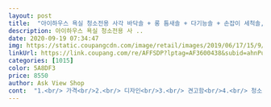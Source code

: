 ```yaml
---
layout: post 
title:  "아이하우스 욕실 청소전용 사각 바닥솔 + 롱 틈새솔 + 다기능솔 + 손잡이 세척솔, 단일 색상, 1세트" 
description: 아이하우스 욕실 청소전용 사 ..
date: 2020-09-19 07:34:47 
img: https://static.coupangcdn.com/image/retail/images/2019/06/17/15/9/328721c1-4065-4200-896e-5aa0ca38b737.jpg 
linkUrl: https://link.coupang.com/re/AFFSDP?lptag=AF3600438&subid=ahnPublicAsk&pageKey=241299165&itemId=767237543&vendorItemId=4936310153&traceid=V0-113-fe233c0f1668c8ae 
categories: [1015] 
color: 5A8DF3 
price: 8550 
author: Ask View Shop 
cont:  "1.<br/> 가격<br/>2.<br/> 디자인<br/>3.<br/> 견고함<br/>4.<br/> 청소효과<br/>4개여서 보관하기가 살짝 애매해서 화장실 벽한쪽에 걸어서 사용하고있습니다.<br/><br/>5.<br/> 구성<br/>가격대비 이정도 구성이면 사실 대만족이죠!! 필요한건 추가로 구매해서 잘쓰고있어요!<br/>가성비는 최고인 것 같아요!<br/>각자 솔마다 다 필요성있어서 소름... <br/>.<br/><br/>결국 세제뿌려서 닦는부분이기때문에 나만잘닥으면 될것같음!<br/>군더더기 없어요.<br/><br/>굿굿 완전 강추입니다.<br/> )))<br/>그런데 사실 청소도구 디자인 비슷비슷하니<br/>그리고 한손에 쏙 들어오는 그 다기능솔인가.<br/>.<br/>세면대 닦는용으로 완벽합니다.<br/><br/>다른 판매처에서 봤는데 진짜 거의 반값비슷하게 싸게샀어요ㅋㅋㅋㅋ<br/>로켓배송으로 배송비 굳으니 7천원 대에<br/>롱틈새솔 은근히 세면대 구석구석 잘 청소해줍니다! (대왕칫솔같은기분)<br/>매우 견고한 것 같아요.<br/><br/>뭐하러 4개를 사? 하지마시고 이가격이면 4개 사세요! 추천!<br/>바닥솔이 최고네요<br/>배송비 붙었어도 가성비가 괜찮은 구성인데<br/>보관할 용기라던지 걸이라던지 창문 물기 없애는것이라던지 함께팔면 좀더 좋았겠지만<br/>사용한 지 꽤 됬는데도<br/>세탁실에 청소도구로 비치해놓으니<br/>솔이 견고해서 그런지<br/>심지어 무료배송.<br/>.<br/>! 그래서 안방용 거실용 2개 구매했습니다.<br/><br/>알록달록하지 않아 거슬림 없이 너무 좋아요!<br/>어떤 색이냐에 따라 디자인이 달라보이는 정도인데<br/>여전히 구매했을 때 상태 그대로네요.<br/><br/>역시 욕실바닥은 손으로 딱 붙잡고 청소할 수 있는<br/>완전 화이트라기보단 은은한 그레이인데 그래서 더 예쁜것같네요<br/>요물요물<br/>요즘 디자인 색감 매우 중요하잖아요?<br/>이 모든 구성을 살 수 있다니 혜자예요.<br/><br/>이 제품은 디자인, 견고함, 청소효과, 가격<br/>이 제품은 아주 깔끔한 화이트로<br/>이래서 너무 이것저것보면 과부하가오는데 너무많은종류를 보다보니 착각을햇나봐요ㅋㅋ<br/>이렇게해서 살아보고 아니면 저걸로바꿔서해보고 살아보고 그러는중입니다 구성참좋구요 저렴하게 잘구매해써요<br/>이제는 수세미들고 쪼그려앉아서 요기닦고 저기닦고 하지않아도 되서 좋으네요 사실 솔이 좋다나쁘다 할건없는것같아요ㅋㅋ<br/>작다는평이 잇던데 솔직히 작다는느낌 없구요(이부분은 개인적인 의견) 고리가 같이구성인지 알앗더니 아니엇네요ㅜㅜ<br/>저는 청소를 너무 좋아해서 청소도구가 매우 중요한데<br/>저는 항상 사용 후 가장 잘 마를 수 있는 곳에 걸어두니<br/>전 무엇보다 바닥솔이 있는 게 너무 좋아요.<br/><br/>전부 너무 좋아요.<br/> )<br/>청소를 매우 자주하는데도 솔 망가짐도 딱히 없고요.<br/><br/>청소효과도 확실해요!<br/>항상 긴솔로 청소했는데<br/>화장실 바닥 및 화장실 벽.<br/>세면대 청소시 사용하려구 구매해써요ㅋㅋ<br/>화장실바닥이랑 샤워부스 벽쪽에 물때끼고 그래서 수세미로 하는데도 한계가잇더라구요 잘닦이지도않구해서 화장실전용 솔 구매해써요 세면대에도 물내려가는부분에 물때끼고 결혼하니 이것저것 할게참많아지더라구요ㅋㅋ<br/>" 
---
```


